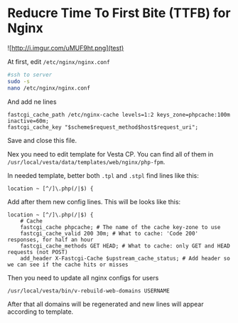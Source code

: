 # Reducre Time To First Bite (TTFB) for Nginx

![http://i.imgur.com/uMUF9ht.png](test)


At first, edit `/etc/nginx/nginx.conf`

~~~bash
#ssh to server
sudo -s
nano /etc/nginx/nginx.conf
~~~

And add ne lines

~~~
fastcgi_cache_path /etc/nginx-cache levels=1:2 keys_zone=phpcache:100m inactive=60m;
fastcgi_cache_key "$scheme$request_method$host$request_uri";
~~~

Save and close this file.

Nex you need to edit template for Vesta CP. You can find all of them in `/usr/local/vesta/data/templates/web/nginx/php-fpm`.

In needed template, better both `.tpl` and `.stpl` find lines like this:

~~~
location ~ [^/]\.php(/|$) {
~~~

Add after them new config lines. This will be looks like this:

~~~
location ~ [^/]\.php(/|$) {
    # Cache
    fastcgi_cache phpcache; # The name of the cache key-zone to use
    fastcgi_cache_valid 200 30m; # What to cache: 'Code 200' responses, for half an hour
    fastcgi_cache_methods GET HEAD; # What to cache: only GET and HEAD requests (not POST)
    add_header X-Fastcgi-Cache $upstream_cache_status; # Add header so we can see if the cache hits or misses
~~~

Then you need to update all nginx configs for users

~~~
/usr/local/vesta/bin/v-rebuild-web-domains USERNAME
~~~

After that all domains will be regenerated and new lines will appear according to template.
